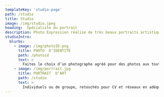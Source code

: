 ```yaml
---
templateKey: 'studio-page'
path: /studio
title: Studio
image: /img/studio.jpeg
heading:  Spécialiste du portrait
description: Photo Expression réalise de très beaux portraits artistiques, retouchés pour CV et réseaux sociaux en adéquation avec votre profil.
studioIntro:
  blurbs:
    - image: /img/photoID.png
      title: PHOTO  D’IDENTITÉ
      path: /photoid
      text: >
        Faites le choix d’un photographe agréé pour des photos aux toutes normes, tous pays.
    - image: /img/portrait.jpg
      title: PORTRAIT  D’ART
      path: /studio
      text: >
        Individuels ou de groupe, retouchés pour CV et réseaux en adéquation avec votre profil.
---
```

